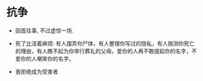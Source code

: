 # 抗争

- 回首往事, 不过虚惊一场.

- 死了比活着麻烦: 有人摆弄你尸体，有人整理你写过的隐私，有人揣测你死亡的理由，有人瞧不起为你举行葬礼的父母。爱你的人再不敢提起你的名字，不爱你的人嘲笑你的名字。

- 我拒绝成为受害者
